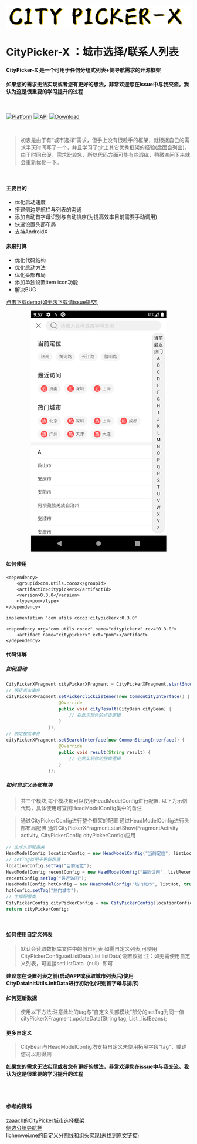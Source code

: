 <p align="center">
<img src="art/CityPickerX.png">
</p>

# CityPicker-X ：城市选择/联系人列表

#### CityPicker-X 是一个可用于任何分组式列表+侧导航需求的开源框架

#### 如果您的需求无法实现或者您有更好的想法，非常欢迎您在issue中与我交流。我认为这是很重要的学习提升的过程

<br />

[![Platform](https://img.shields.io/badge/platform-android-green.svg)](http://developer.android.com/index.html)
[![API](https://img.shields.io/badge/API-16%2B-yellow.svg?style=flat)](https://android-arsenal.com/api?level=23)
[ ![Download](https://api.bintray.com/packages/zhuxu820/Utils/CityPickerX/images/download.svg?version=0.3.0) ](https://bintray.com/zhuxu820/Utils/CityPickerX/0.3.0/link)

<br />

>初衷是由于有“城市选择”需求，但手上没有很趁手的框架，就根据自己的需求半天时间写了一个，并且学习了git上其它优秀框架的经验(后面会列出)。
由于时间仓促，需求比较急，所以代码方面可能有些瑕疵，稍微空闲下来就会重新优化一下。
>
<br />

#### 主要目的

* 优化启动速度
* 搭建侧边导航栏与列表的沟通
* 添加自动首字母识别与自动排序(为提高效率目前需要手动调用)
* 快速设置头部布局
* 支持AndroidX

#### 未来打算
* 优化代码结构
* 优化启动方法
* 优化头部布局
* 添加单独设置item icon功能
* 解决BUG

[点击下载demo(如无法下载请issue提交)](http://d.7short.com/citypickerx)

<p align="center">
<img src="art/sample_screen.png">
</p>

#### 如何使用
```
<dependency>
	<groupId>com.utils.cocoz</groupId>
	<artifactId>citypickerx</artifactId>
	<version>0.3.0</version>
	<type>pom</type>
</dependency>
```
```
implementation 'com.utils.cocoz:citypickerx:0.3.0'
```
```
<dependency org="com.utils.cocoz" name="citypickerx" rev="0.3.0">
	<artifact name="citypickerx" ext="pom"></artifact>
</dependency>
```

#### 代码详解
##### 如何启动
```java
CityPickerXFragment cityPickerXFragment = CityPickerXFragment.startShow(MainTestActivity.this, getCityPickerConfig());
// 绑定点击事件
cityPickerXFragment.setPickerClickListener(new CommonCityInterface() {
                    @Override
                    public void cityResult(CityBean cityBean) {
                        // 在此实现你的点击逻辑
                    }
                });
// 绑定搜索事件
cityPickerXFragment.setSearchInterface(new CommonStringInterface() {
                    @Override
                    public void result(String result) {
                        // 在此实现你的搜索逻辑
                    }
                });
```
##### 如何自定义头部模块
>共三个模块,每个模块都可以使用HeadModelConfig进行配置.
以下为示例代码，具体使用可查阅HeadModelConfig类中的备注

>通过CityPickerConfig进行整个框架的配置
通过HeadModelConfig进行头部布局配置
通过CityPickerXFragment.startShow(FragmentActivity activity, CityPickerConfig cityPickerConfig)应用

```java
// 生成头部配置类
HeadModelConfig locationConfig = new HeadModelConfig("当前定位", listLocation);
// setTag以用于更新数据
locationConfig.setTag("当前定位");
HeadModelConfig recentConfig = new HeadModelConfig("最近访问", listRecent, true, "近", 0, 0);
recentConfig.setTag("最近访问");
HeadModelConfig hotConfig = new HeadModelConfig("热门城市", listHot, true, "热", 0, 0);
hotConfig.setTag("热门城市");
// 生成配置类
CityPickerConfig cityPickerConfig = new CityPickerConfig(locationConfig, recentConfig, hotConfig, null);
return cityPickerConfig;
```
<br/>

#### 如何使用自定义列表
>默认会读取数据库文件中的城市列表
如需自定义列表,可使用CityPickerConfig.setListData(List<CityBean> listData)设置数据
注：如无需使用自定义列表，可直接setListData（null）即可

**建议您在设置列表之前(启动APP或获取城市列表后)使用CityDataInitUtils.initData进行初始化(识别首字母与排序)**

#### 如何更新数据
>使用以下方法:注意此处的tag与“自定义头部模块”部分的setTag为同一值
>cityPickerXFragment.updateData(String tag, List<CityBean> _listBeans);

#### 更多自定义
>CityBean与HeadModelConfig均支持自定义未使用拓展字段"tag"，或许您可以用得到

**如果您的需求无法实现或者您有更好的想法，非常欢迎您在issue中与我交流。我认为这是很重要的学习提升的过程**

<br/>
<br/>

#### 参考的资料
[zaaach的CityPicker城市选择框架](https://github.com/zaaach/CityPicker "zaaach / CityPicker")
<br/>
[侧边分组导航栏](https://github.com/yuanshuaiding/LetterBar/tree/feffad117c4631badde220de0736b38f132493c0 "侧边分组导航栏")
<br/>
lichenwei.me的自定义分割线和组头实现(未找到原文链接)
